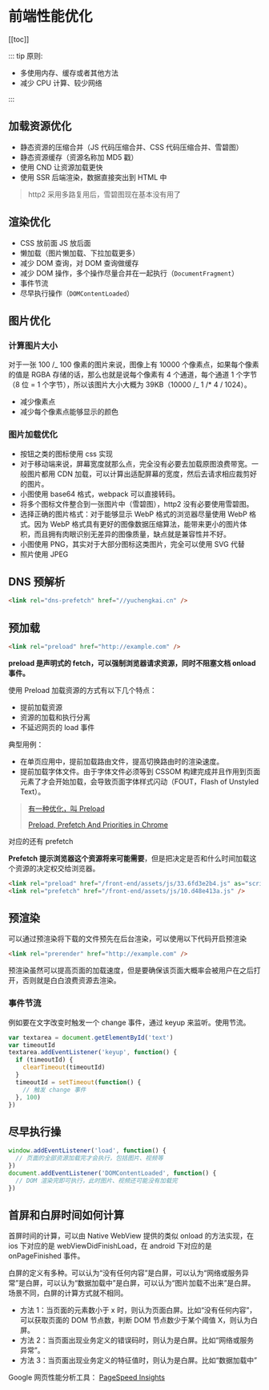 # 前端性能优化

[[toc]]

::: tip 原则:

- 多使用内存、缓存或者其他方法
- 减少 CPU 计算、较少网络

:::

## 加载资源优化

- 静态资源的压缩合并（JS 代码压缩合并、CSS 代码压缩合并、雪碧图）
- 静态资源缓存（资源名称加 MD5 戳）
- 使用 CND 让资源加载更快
- 使用 SSR 后端渲染，数据直接突出到 HTML 中

> http2 采用多路复用后，雪碧图现在基本没有用了

## 渲染优化

- CSS 放前面 JS 放后面
- 懒加载（图片懒加载、下拉加载更多）
- 减少 DOM 查询，对 DOM 查询做缓存
- 减少 DOM 操作，多个操作尽量合并在一起执行（`DocumentFragment`）
- 事件节流
- 尽早执行操作（`DOMContentLoaded`）

## 图片优化

### 计算图片大小

对于一张 100 /_ 100 像素的图片来说，图像上有 10000 个像素点，如果每个像素的值是 RGBA 存储的话，那么也就是说每个像素有 4 个通道，每个通道 1 个字节（8 位 = 1 个字节），所以该图片大小大概为 39KB（10000 /_ 1 /\* 4 / 1024）。

- 减少像素点
- 减少每个像素点能够显示的颜色

### 图片加载优化

- 按钮之类的图标使用 css 实现
- 对于移动端来说，屏幕宽度就那么点，完全没有必要去加载原图浪费带宽。一般图片都用 CDN 加载，可以计算出适配屏幕的宽度，然后去请求相应裁剪好的图片。
- 小图使用 base64 格式，webpack 可以直接转码。
- 将多个图标文件整合到一张图片中（雪碧图），http2 没有必要使用雪碧图。
- 选择正确的图片格式：对于能够显示 WebP 格式的浏览器尽量使用 WebP 格式。因为 WebP 格式具有更好的图像数据压缩算法，能带来更小的图片体积，而且拥有肉眼识别无差异的图像质量，缺点就是兼容性并不好。
- 小图使用 PNG，其实对于大部分图标这类图片，完全可以使用 SVG 代替
- 照片使用 JPEG

## DNS 预解析

```html
<link rel="dns-prefetch" href="//yuchengkai.cn" />
```

## 预加载

```html
<link rel="preload" href="http://example.com" />
```

**preload 是声明式的 fetch，可以强制浏览器请求资源，同时不阻塞文档 onload 事件。**

使用 Preload 加载资源的方式有以下几个特点：

- 提前加载资源
- 资源的加载和执行分离
- 不延迟网页的 load 事件

典型用例：

- 在单页应用中，提前加载路由文件，提高切换路由时的渲染速度。
- 提前加载字体文件。由于字体文件必须等到 CSSOM 构建完成并且作用到页面元素了才会开始加载，会导致页面字体样式闪动（FOUT，Flash of Unstyled Text）。

> [有一种优化，叫 Preload](https://mp.weixin.qq.com/s?__biz=MzUxMTcwOTM4Mg==&mid=2247484163&idx=1&sn=16b9c907971683dd61cee251adcde79b&chksm=f96edaaace1953bcaf65a1adcf30b6d3dd66cf7b648ae59c4bf807d3f8bf460d5cd638e54ca1&token=946370022&lang=zh_CN#rd)
>
> [Preload, Prefetch And Priorities in Chrome](https://github.com/xitu/gold-miner/blob/master/TODO/preload-prefetch-and-priorities-in-chrome.md)

对应的还有 prefetch

**Prefetch 提示浏览器这个资源将来可能需要**，但是把决定是否和什么时间加载这个资源的决定权交给浏览器。

```html
<link rel="preload" href="/front-end/assets/js/33.6fd3e2b4.js" as="script" />
<link rel="prefetch" href="/front-end/assets/js/10.d48e413a.js" />
```

## 预渲染

可以通过预渲染将下载的文件预先在后台渲染，可以使用以下代码开启预渲染

```html
<link rel="prerender" href="http://example.com" />
```

预渲染虽然可以提高页面的加载速度，但是要确保该页面大概率会被用户在之后打开，否则就是白白浪费资源去渲染。

### 事件节流

例如要在文字改变时触发一个 change 事件，通过 keyup 来监听。使用节流。

```js
var textarea = document.getElementById('text')
var timeoutId
textarea.addEventListener('keyup', function() {
  if (timeoutId) {
    clearTimeout(timeoutId)
  }
  timeoutId = setTimeout(function() {
    // 触发 change 事件
  }, 100)
})
```

## 尽早执行操

```js
window.addEventListener('load', function() {
  // 页面的全部资源加载完才会执行，包括图片、视频等
})
document.addEventListener('DOMContentLoaded', function() {
  // DOM 渲染完即可执行，此时图片、视频还可能没有加载完
})
```

## 首屏和白屏时间如何计算

首屏时间的计算，可以由 Native WebView 提供的类似 onload 的方法实现，在 ios 下对应的是 webViewDidFinishLoad，在 android 下对应的是 onPageFinished 事件。

白屏的定义有多种。可以认为“没有任何内容”是白屏，可以认为“网络或服务异常”是白屏，可以认为“数据加载中”是白屏，可以认为“图片加载不出来”是白屏。场景不同，白屏的计算方式就不相同。

- 方法 1：当页面的元素数小于 x 时，则认为页面白屏。比如“没有任何内容”，可以获取页面的 DOM 节点数，判断 DOM 节点数少于某个阈值 X，则认为白屏。
- 方法 2：当页面出现业务定义的错误码时，则认为是白屏。比如“网络或服务异常”。
- 方法 3：当页面出现业务定义的特征值时，则认为是白屏。比如“数据加载中”

Google 网页性能分析工具： [PageSpeed Insights](https://developers.google.com/speed/pagespeed/insights/)
